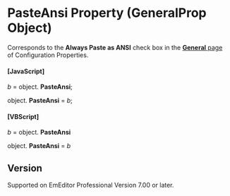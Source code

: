 # PasteAnsi Property (GeneralProp Object)

Corresponds to the **Always Paste as ANSI** check box in the [**General** page](../../dlg/properties/general/index) of Configuration Properties.

#### \[JavaScript\]

_b_ =
object. **PasteAnsi**;

object. **PasteAnsi** = _b_;

#### \[VBScript\]

_b_ =
object. **PasteAnsi**

object. **PasteAnsi** = _b_

## Version

Supported on EmEditor Professional Version 7.00 or later.
